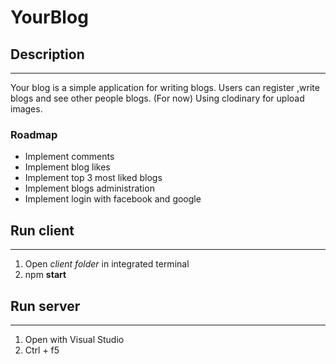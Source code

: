 # YourBlog

## Description
---
Your blog is a simple application for writing blogs.
Users can register ,write blogs and see other people blogs.
(For now) Using clodinary for upload images.

### Roadmap
* Implement comments
* Implement blog likes
* Implement top 3 most liked blogs
* Implement blogs administration
* Implement login with facebook and google

## Run client
---
1. Open *client folder* in integrated terminal
2. npm **start**

## Run server
---
1. Open with Visual Studio
2. Ctrl + f5